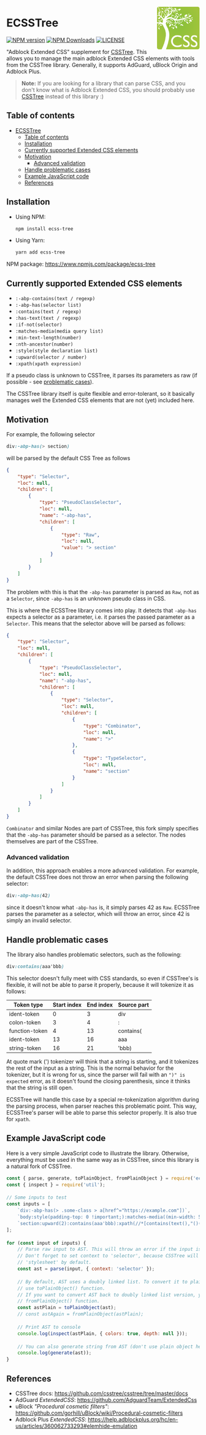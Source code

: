 <img align="right" width="111" height="111"
     alt="CSSTree logo"
     src="https://raw.githubusercontent.com/csstree/csstree/master/assets/csstree-logo-rounded.svg"/>
     
# ECSSTree

[![NPM version](https://img.shields.io/npm/v/ecss-tree.svg)](https://www.npmjs.com/package/ecss-tree)
[![NPM Downloads](https://img.shields.io/npm/dm/ecss-tree.svg)](https://www.npmjs.com/package/ecss-tree)
[![LICENSE](https://img.shields.io/github/license/scripthunter7/ecsstree)](https://github.com/scripthunter7/ecsstree/blob/main/LICENSE)

"Adblock Extended CSS" supplement for [CSSTree](https://github.com/csstree/csstree). This allows you to manage the main adblock Extended CSS elements with tools from the CSSTree library. Generally, it supports AdGuard, uBlock Origin and Adblock Plus.

> **Note:** If you are looking for a library that can parse CSS, and you don't know what is Adblock Extended CSS, you should probably use [CSSTree](https://github.com/csstree/csstree) instead of this library :)

## Table of contents

- [ECSSTree](#ecsstree)
  - [Table of contents](#table-of-contents)
  - [Installation](#installation)
  - [Currently supported Extended CSS elements](#currently-supported-extended-css-elements)
  - [Motivation](#motivation)
    - [Advanced validation](#advanced-validation)
  - [Handle problematic cases](#handle-problematic-cases)
  - [Example JavaScript code](#example-javascript-code)
  - [References](#references)

## Installation

- Using NPM:
  ```bash
  npm install ecss-tree
  ```
- Using Yarn:
  ```bash
  yarn add ecss-tree
  ```

NPM package: https://www.npmjs.com/package/ecss-tree

## Currently supported Extended CSS elements

- `:-abp-contains(text / regexp)`
- `:-abp-has(selector list)`
- `:contains(text / regexp)`
- `:has-text(text / regexp)`
- `:if-not(selector)`
- `:matches-media(media query list)`
- `:min-text-length(number)`
- `:nth-ancestor(number)`
- `:style(style declaration list)`
- `:upward(selector / number)`
- `:xpath(xpath expression)`

If a pseudo class is unknown to CSSTree, it parses its parameters as raw (if possible - see [problematic cases](https://github.com/scripthunter7/ecsstree#handle-problematic-cases)).

The CSSTree library itself is quite flexible and error-tolerant, so it basically manages well the Extended CSS elements that are not (yet) included here.

## Motivation

For example, the following selector
```css
div:-abp-has(> section)
```
will be parsed by the default CSS Tree as follows
```json
{
    "type": "Selector",
    "loc": null,
    "children": [
        {
            "type": "PseudoClassSelector",
            "loc": null,
            "name": "-abp-has",
            "children": [
                {
                    "type": "Raw",
                    "loc": null,
                    "value": "> section"
                }
            ]
        }
    ]
}
```

The problem with this is that the `-abp-has` parameter is parsed as `Raw`, not as a `Selector`, since `-abp-has` is an unknown pseudo class in CSS.

This is where the ECSSTree library comes into play. It detects that `-abp-has` expects a selector as a parameter, i.e. it parses the passed parameter as a `Selector`. This means that the selector above will be parsed as follows:
```json
{
    "type": "Selector",
    "loc": null,
    "children": [
        {
            "type": "PseudoClassSelector",
            "loc": null,
            "name": "-abp-has",
            "children": [
                {
                    "type": "Selector",
                    "loc": null,
                    "children": [
                        {
                            "type": "Combinator",
                            "loc": null,
                            "name": ">"
                        },
                        {
                            "type": "TypeSelector",
                            "loc": null,
                            "name": "section"
                        }
                    ]
                }
            ]
        }
    ]
}
```

`Combinator` and similar Nodes are part of CSSTree, this fork simply specifies that the `-abp-has` parameter should be parsed as a selector. The nodes themselves are part of the CSSTree.

### Advanced validation

In addition, this approach enables a more advanced validation. For example, the default CSSTree does not throw an error when parsing the following selector:
```css
div:-abp-has(42)
```
since it doesn't know what `-abp-has` is, it simply parses 42 as `Raw`. ECSSTree parses the parameter as a selector, which will throw an error, since 42 is simply an invalid selector.

## Handle problematic cases

The library also handles problematic selectors, such as the following:
```css
div:contains(aaa'bbb)
```

This selector doesn't fully meet with CSS standards, so even if CSSTree's is flexible, it will not be able to parse it properly, because it will tokenize it as follows:

| Token type | Start index | End index | Source part |
| --- | --- | --- | --- |
| ident-token | 0 | 3 | div
| colon-token | 3 | 4 | :
| function-token | 4 | 13 | contains(
| ident-token | 13 | 16 | aaa
| string-token | 16 | 21 | 'bbb)

At quote mark (') tokenizer will think that a string is starting, and it tokenizes the rest of the input as a string. This is the normal behavior for the tokenizer, but it is wrong for us, since the parser will fail with an `")" is expected` error, as it doesn't found the closing parenthesis, since it thinks that the string is still open.

ECSSTree will handle this case by a special re-tokenization algorithm during the parsing process, when parser reaches this problematic point. This way, ECSSTree's parser will be able to parse this selector properly. It is also true for `xpath`.

## Example JavaScript code

Here is a very simple JavaScript code to illustrate the library. Otherwise, everything must be used in the same way as in CSSTree, since this library is a natural fork of CSSTree.

```javascript
const { parse, generate, toPlainObject, fromPlainObject } = require('ecss-tree');
const { inspect } = require('util');

// Some inputs to test
const inputs = [
    `div:-abp-has(> .some-class > a[href^="https://example.com"])`,
    `body:style(padding-top: 0 !important;):matches-media((min-width: 500px) and (max-width: 1000px))`,
    `section:upward(2):contains(aaa'bbb):xpath(//*[contains(text(),"()(cc")])`,
];

for (const input of inputs) {
    // Parse raw input to AST. This will throw an error if the input is not valid.
    // Don't forget to set context to 'selector', because CSSTree will try to parse
    // 'stylesheet' by default.
    const ast = parse(input, { context: 'selector' });

    // By default, AST uses a doubly linked list. To convert it to plain object, you can
    // use toPlainObject() function.
    // If you want to convert AST back to doubly linked list version, you can use
    // fromPlainObject() function.
    const astPlain = toPlainObject(ast);
    // const astAgain = fromPlainObject(astPlain);
    
    // Print AST to console
    console.log(inspect(astPlain, { colors: true, depth: null }));

    // You can also generate string from AST (don't use plain object here)
    console.log(generate(ast));
}
```

## References
- CSSTree docs: https://github.com/csstree/csstree/tree/master/docs
- AdGuard *ExtendedCSS*: https://github.com/AdguardTeam/ExtendedCss
- uBlock *"Procedural cosmetic filters"*: https://github.com/gorhill/uBlock/wiki/Procedural-cosmetic-filters
- Adblock Plus *ExtendedCSS*: https://help.adblockplus.org/hc/en-us/articles/360062733293#elemhide-emulation
